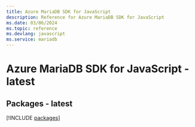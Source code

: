 ```yaml
---
title: Azure MariaDB SDK for JavaScript
description: Reference for Azure MariaDB SDK for JavaScript
ms.date: 03/06/2024
ms.topic: reference
ms.devlang: javascript
ms.service: mariadb
---
```

# Azure MariaDB SDK for JavaScript - latest
## Packages - latest
[!INCLUDE [packages](mariadb-index.md)]